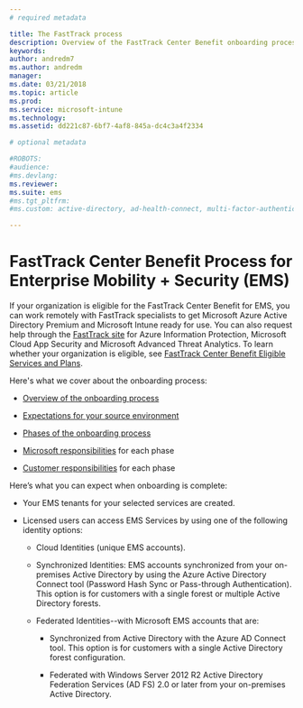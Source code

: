 ```yaml
---
# required metadata

title: The FastTrack process
description: Overview of the FastTrack Center Benefit onboarding process
keywords:
author: andredm7
ms.author: andredm
manager:
ms.date: 03/21/2018
ms.topic: article
ms.prod:
ms.service: microsoft-intune
ms.technology:
ms.assetid: dd221c87-6bf7-4af8-845a-dc4c3a4f2334

# optional metadata

#ROBOTS:
#audience:
#ms.devlang:
ms.reviewer:
ms.suite: ems
#ms.tgt_pltfrm:
#ms.custom: active-directory, ad-health-connect, multi-factor-authentication, microsoft-intune

---
```


# FastTrack Center Benefit Process for Enterprise Mobility + Security (EMS)
If your organization is eligible for the FastTrack Center Benefit for EMS, you can work remotely with FastTrack specialists to get Microsoft Azure Active Directory Premium and Microsoft Intune ready for use. You can also request help through the [FastTrack site](http://fasttrack.microsoft.com/ems) for Azure Information Protection, Microsoft Cloud App Security and Microsoft Advanced Threat Analytics. To learn whether your organization is eligible, see [FastTrack Center Benefit Eligible Services and Plans](fasttrack-center-benefit-for-enterprise-mobility-suite-ems.md).


Here's what we cover about the onboarding process:

-   [Overview of the onboarding process](fasttrack-center-benefit-process-for-ems-overview.md)

-   [Expectations for your source environment](fasttrack-center-benefit-process-for-ems-environment-expectations.md)

-   [Phases of the onboarding process](fasttrack-center-benefit-process-for-ems-phases.md)

-   [Microsoft responsibilities](fasttrack-center-benefit-process-for-ems-microsoft-responsibilities.md) for each phase

-   [Customer responsibilities](fasttrack-center-benefit-process-for-ems-your-responsibilities.md) for each phase

Here’s what you can expect when onboarding is complete:

-   Your EMS tenants for your selected services are created.

-   Licensed users can access EMS Services by using one of the following identity options:

    -   Cloud Identities (unique EMS accounts).

    -   Synchronized Identities: EMS accounts synchronized from your on-premises Active Directory by using the Azure Active Directory Connect tool (Password Hash Sync or Pass-through Authentication). This option is for customers with a single forest or multiple Active Directory forests.

    -   Federated Identities--with Microsoft EMS accounts that are:

        -   Synchronized from Active Directory with the Azure AD Connect tool. This option is for customers with a single Active Directory forest configuration.

        -   Federated with Windows Server 2012 R2 Active Directory Federation Services (AD FS) 2.0 or later from your on-premises Active Directory.
